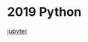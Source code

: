 # 2019 Python

[jupyter](https://nbviewer.jupyter.org/github/yenlung/nccu-jupyter-math/tree/master/)